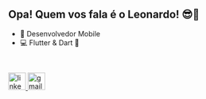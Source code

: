 ## Opa! Quem vos fala é o Leonardo! 😎🤙
- 📱 Desenvolvedor Mobile
- 💻 Flutter & Dart 💙


<img height="15em" src="https://cdn.jsdelivr.net/gh/devicons/devicon@latest/icons/flutter/flutter-original.svg"/> <img height="15em" src="https://cdn.jsdelivr.net/gh/devicons/devicon@latest/icons/dart/dart-original.svg"/>


<div align="left">
  <a href="https://www.linkedin.com/in/leonardovivoguerreiro/" target="_blank">
    <img src="https://img.shields.io/static/v1?message=LinkedIn&logo=linkedin&label=&color=0077B5&logoColor=white&labelColor=&style=for-the-badge" height="35" alt="linkedin logo"  />
  </a>
  <a href="mailto:leonardovivo3@gmail.com" target="_blank">
    <img src="https://img.shields.io/static/v1?message=Gmail&logo=gmail&label=&color=D14836&logoColor=white&labelColor=&style=for-the-badge" height="35" alt="gmail logo"  />
  </a>
</div>
